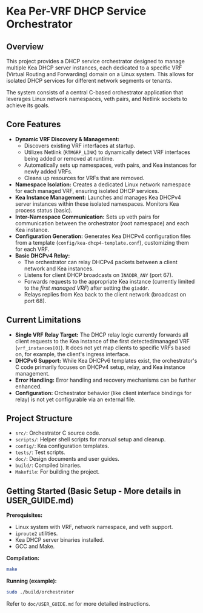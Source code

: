 # Kea Per-VRF DHCP Service Orchestrator

## Overview

This project provides a DHCP service orchestrator designed to manage multiple Kea DHCP server instances, each dedicated to a specific VRF (Virtual Routing and Forwarding) domain on a Linux system. This allows for isolated DHCP services for different network segments or tenants.

The system consists of a central C-based orchestrator application that leverages Linux network namespaces, veth pairs, and Netlink sockets to achieve its goals.

## Core Features

*   **Dynamic VRF Discovery & Management:**
    *   Discovers existing VRF interfaces at startup.
    *   Utilizes Netlink (`RTMGRP_LINK`) to dynamically detect VRF interfaces being added or removed at runtime.
    *   Automatically sets up namespaces, veth pairs, and Kea instances for newly added VRFs.
    *   Cleans up resources for VRFs that are removed.
*   **Namespace Isolation:** Creates a dedicated Linux network namespace for each managed VRF, ensuring isolated DHCP services.
*   **Kea Instance Management:** Launches and manages Kea DHCPv4 server instances within these isolated namespaces. Monitors Kea process status (basic).
*   **Inter-Namespace Communication:** Sets up veth pairs for communication between the orchestrator (root namespace) and each Kea instance.
*   **Configuration Generation:** Generates Kea DHCPv4 configuration files from a template (`config/kea-dhcp4-template.conf`), customizing them for each VRF.
*   **Basic DHCPv4 Relay:**
    *   The orchestrator can relay DHCPv4 packets between a client network and Kea instances.
    *   Listens for client DHCP broadcasts on `INADDR_ANY` (port 67).
    *   Forwards requests to the appropriate Kea instance (currently limited to the *first managed VRF*) after setting the `giaddr`.
    *   Relays replies from Kea back to the client network (broadcast on port 68).

## Current Limitations

*   **Single VRF Relay Target:** The DHCP relay logic currently forwards all client requests to the Kea instance of the first detected/managed VRF (`vrf_instances[0]`). It does not yet map clients to specific VRFs based on, for example, the client's ingress interface.
*   **DHCPv6 Support:** While Kea DHCPv6 templates exist, the orchestrator's C code primarily focuses on DHCPv4 setup, relay, and Kea instance management.
*   **Error Handling:** Error handling and recovery mechanisms can be further enhanced.
*   **Configuration:** Orchestrator behavior (like client interface bindings for relay) is not yet configurable via an external file.

## Project Structure

*   `src/`: Orchestrator C source code.
*   `scripts/`: Helper shell scripts for manual setup and cleanup.
*   `config/`: Kea configuration templates.
*   `tests/`: Test scripts.
*   `doc/`: Design documents and user guides.
*   `build/`: Compiled binaries.
*   `Makefile`: For building the project.

## Getting Started (Basic Setup - More details in USER_GUIDE.md)

**Prerequisites:**
*   Linux system with VRF, network namespace, and veth support.
*   `iproute2` utilities.
*   Kea DHCP server binaries installed.
*   GCC and Make.

**Compilation:**
```bash
make
```

**Running (example):**
```bash
sudo ./build/orchestrator
```

Refer to `doc/USER_GUIDE.md` for more detailed instructions.
